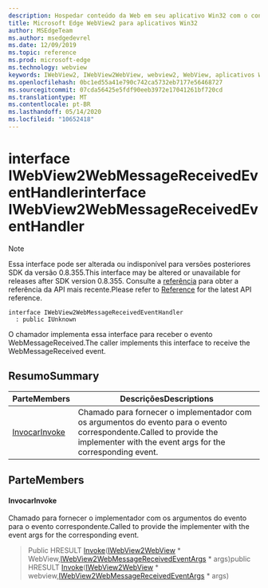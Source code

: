 ```yaml
---
description: Hospedar conteúdo da Web em seu aplicativo Win32 com o controle WebView2 do Microsoft Edge
title: Microsoft Edge WebView2 para aplicativos Win32
author: MSEdgeTeam
ms.author: msedgedevrel
ms.date: 12/09/2019
ms.topic: reference
ms.prod: microsoft-edge
ms.technology: webview
keywords: IWebView2, IWebView2WebView, webview2, WebView, aplicativos Win32, Win32, Edge
ms.openlocfilehash: 0bc1ed55a41e790c742ca5732eb7177e56468727
ms.sourcegitcommit: 07cda56425e5fdf90eeb3972e17041261bf720cd
ms.translationtype: MT
ms.contentlocale: pt-BR
ms.lasthandoff: 05/14/2020
ms.locfileid: "10652418"
---
```

# <span data-ttu-id="6bf1d-104">interface IWebView2WebMessageReceivedEventHandler</span><span class="sxs-lookup"><span data-stu-id="6bf1d-104">interface IWebView2WebMessageReceivedEventHandler</span></span> 

> [!NOTE]
> <span data-ttu-id="6bf1d-105">Essa interface pode ser alterada ou indisponível para versões posteriores SDK da versão 0.8.355.</span><span class="sxs-lookup"><span data-stu-id="6bf1d-105">This interface may be altered or unavailable for releases after SDK version 0.8.355.</span></span> <span data-ttu-id="6bf1d-106">Consulte a [referência](../../../webview2-api-reference.md) para obter a referência da API mais recente.</span><span class="sxs-lookup"><span data-stu-id="6bf1d-106">Please refer to [Reference](../../../webview2-api-reference.md) for the latest API reference.</span></span>

```
interface IWebView2WebMessageReceivedEventHandler
  : public IUnknown
```

<span data-ttu-id="6bf1d-107">O chamador implementa essa interface para receber o evento WebMessageReceived.</span><span class="sxs-lookup"><span data-stu-id="6bf1d-107">The caller implements this interface to receive the WebMessageReceived event.</span></span>

## <span data-ttu-id="6bf1d-108">Resumo</span><span class="sxs-lookup"><span data-stu-id="6bf1d-108">Summary</span></span>

 <span data-ttu-id="6bf1d-109">Parte</span><span class="sxs-lookup"><span data-stu-id="6bf1d-109">Members</span></span>                        | <span data-ttu-id="6bf1d-110">Descrições</span><span class="sxs-lookup"><span data-stu-id="6bf1d-110">Descriptions</span></span>
--------------------------------|---------------------------------------------
[<span data-ttu-id="6bf1d-111">Invocar</span><span class="sxs-lookup"><span data-stu-id="6bf1d-111">Invoke</span></span>](#invoke) | <span data-ttu-id="6bf1d-112">Chamado para fornecer o implementador com os argumentos do evento para o evento correspondente.</span><span class="sxs-lookup"><span data-stu-id="6bf1d-112">Called to provide the implementer with the event args for the corresponding event.</span></span>

## <span data-ttu-id="6bf1d-113">Parte</span><span class="sxs-lookup"><span data-stu-id="6bf1d-113">Members</span></span>

#### <span data-ttu-id="6bf1d-114">Invocar</span><span class="sxs-lookup"><span data-stu-id="6bf1d-114">Invoke</span></span> 

<span data-ttu-id="6bf1d-115">Chamado para fornecer o implementador com os argumentos do evento para o evento correspondente.</span><span class="sxs-lookup"><span data-stu-id="6bf1d-115">Called to provide the implementer with the event args for the corresponding event.</span></span>

> <span data-ttu-id="6bf1d-116">Public HRESULT [Invoke](#invoke)([IWebView2WebView](IWebView2WebView.md) \* WebView,[IWebView2WebMessageReceivedEventArgs](IWebView2WebMessageReceivedEventArgs.md) \* args)</span><span class="sxs-lookup"><span data-stu-id="6bf1d-116">public HRESULT [Invoke](#invoke)([IWebView2WebView](IWebView2WebView.md) \* webview,[IWebView2WebMessageReceivedEventArgs](IWebView2WebMessageReceivedEventArgs.md) \* args)</span></span>

